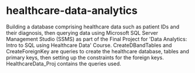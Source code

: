 # healthcare-data-analytics
Building a database comprising healthcare data such as patient IDs and their diagnosis, then querying data using Microsoft SQL Server Management Studio (SSMS) 
as part of the Final Project for 'Data Analytics: Intro to SQL using Healthcare Data' Course. CreateDBandTables and CreateForeignKey are queries to create the healthcare
database, tables and primary keys, then setting up the constraints for the foreign keys. HealthcareData_Proj contains the queries used.
